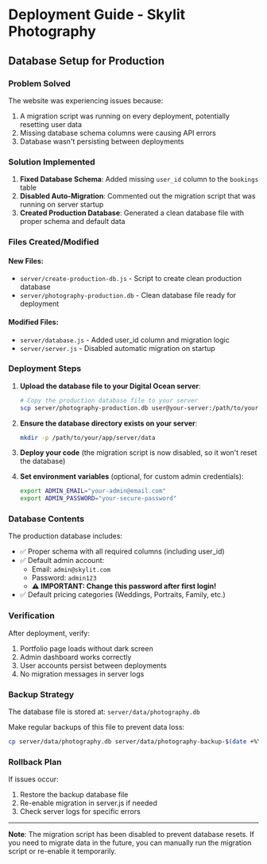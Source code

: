 # Deployment Guide - Skylit Photography

## Database Setup for Production

### Problem Solved
The website was experiencing issues because:
1. A migration script was running on every deployment, potentially resetting user data
2. Missing database schema columns were causing API errors
3. Database wasn't persisting between deployments

### Solution Implemented

1. **Fixed Database Schema**: Added missing `user_id` column to the `bookings` table
2. **Disabled Auto-Migration**: Commented out the migration script that was running on server startup
3. **Created Production Database**: Generated a clean database file with proper schema and default data

### Files Created/Modified

#### New Files:
- `server/create-production-db.js` - Script to create clean production database
- `server/photography-production.db` - Clean database file ready for deployment

#### Modified Files:
- `server/database.js` - Added user_id column and migration logic
- `server/server.js` - Disabled automatic migration on startup

### Deployment Steps

1. **Upload the database file to your Digital Ocean server**:
   ```bash
   # Copy the production database file to your server
   scp server/photography-production.db user@your-server:/path/to/your/app/server/data/photography.db
   ```

2. **Ensure the database directory exists on your server**:
   ```bash
   mkdir -p /path/to/your/app/server/data
   ```

3. **Deploy your code** (the migration script is now disabled, so it won't reset the database)

4. **Set environment variables** (optional, for custom admin credentials):
   ```bash
   export ADMIN_EMAIL="your-admin@email.com"
   export ADMIN_PASSWORD="your-secure-password"
   ```

### Database Contents

The production database includes:
- ✅ Proper schema with all required columns (including user_id)
- ✅ Default admin account:
  - Email: `admin@skylit.com`
  - Password: `admin123`
  - **⚠️ IMPORTANT: Change this password after first login!**
- ✅ Default pricing categories (Weddings, Portraits, Family, etc.)

### Verification

After deployment, verify:
1. Portfolio page loads without dark screen
2. Admin dashboard works correctly
3. User accounts persist between deployments
4. No migration messages in server logs

### Backup Strategy

The database file is stored at: `server/data/photography.db`

Make regular backups of this file to prevent data loss:
```bash
cp server/data/photography.db server/data/photography-backup-$(date +%Y%m%d).db
```

### Rollback Plan

If issues occur:
1. Restore the backup database file
2. Re-enable migration in server.js if needed
3. Check server logs for specific errors

---

**Note**: The migration script has been disabled to prevent database resets. If you need to migrate data in the future, you can manually run the migration script or re-enable it temporarily.
